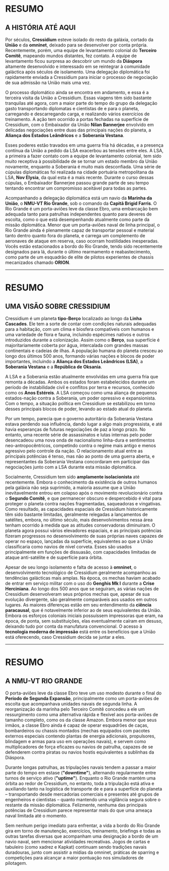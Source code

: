 # RESUMO
## A HISTÓRIA ATÉ AQUI
Por séculos, **Cressidium** esteve isolado do resto da galáxia, cortado da **União** e da **omninet**, deixado para se desenvolver por conta própria. Recentemente, porém, uma equipe de levantamento colonial do **Terceiro Comitê**, mapeando mundos distantes, fez contato. A equipe de levantamento ficou surpresa ao descobrir um mundo da **Diáspora** altamente desenvolvido e interessado em se reintegrar à comunidade galáctica após séculos de isolamento. Uma delegação diplomática foi rapidamente enviada a Cressidium para iniciar o processo de negociação de sua admissão na União mais uma vez.

O processo diplomático ainda se encontra em andamento, e essa é a terceira visita da União a Cressidium. Essas viagens têm sido bastante tranquilas até agora, com a maior parte do tempo do grupo da delegação gasto transportando diplomatas e cientistas de e para o planeta, carregando e descarregando carga, e realizando vários exercícios de treinamento. A ação tem ocorrido a portas fechadas na superfície de Cressidium, com o Embaixador da União **Nilan Bannerjee** envolvido em delicadas negociações entre duas das principais nações do planeta, a **Aliança dos Estados Leândricos** e a **Soberania Vestana**.

Esses poderes estão travados em uma guerra fria há décadas, e a presença contínua da União a pedido da LSA exacerbou as tensões entre eles. A LSA, a primeira a fazer contato com a equipe de levantamento colonial, tem sido muito receptiva à possibilidade de se tornar um estado membro da União novamente, enquanto a Soberania é muito mais desconfiada. Uma série de cúpulas diplomáticas foi realizada na cidade portuária metropolitana da LSA, **Nov Elysia**, da qual esta é a mais recente. Durante o curso dessas cúpulas, o Embaixador Bannerjee passou grande parte de seu tempo tentando encontrar um compromisso aceitável para todas as partes.

Acompanhando a delegação diplomática está um navio da **Marinha da União**, o **NMU-VT Rio Grande**, sob o comando da **Capitã Brigid Farris**. O Rio Grande é um porta-aviões leve da classe Ebro, uma embarcação bem adequada tanto para patrulhas independentes quanto para deveres de escolta, como o que está desempenhando atualmente como parte da missão diplomática. Menor que um porta-aviões naval de linha principal, o Rio Grande ainda é plenamente capaz de transportar pessoal e material tanto dentro quanto fora do planeta, e carrega um complemento de aeronaves de ataque em reserva, caso ocorram hostilidades inesperadas. Vocês estão estacionados a bordo do Rio Grande, tendo sido recentemente designados para lá, durante o último rearmamento e reabastecimento, como parte de um esquadrão de elite de pilotos experientes de chassis mecanizados chamado **ORION**.
________________________________________________________________________________
# RESUMO
## UMA VISÃO SOBRE CRESSIDIUM
Cressidium é um planeta **tipo-Berço** localizado ao longo da **Linha Cascades**. Ele tem a sorte de contar com condições naturais adequadas para a habitação, com um clima e biosfera compatíveis com humanos e uma variedade de flora e fauna, incluindo espécimes nativos e outros introduzidos durante a colonização. Assim como o **Berço**, sua superfície é majoritariamente coberta por água, intercalada com grandes massas continentais e cadeias de ilhas. A população humana do planeta cresceu ao longo dos últimos 500 anos, formando várias nações e blocos de poder importantes, incluindo a **Aliança dos Estados Leândricos (LSA)**, a **Soberania Vestana** e a **República de Oksania**.

A LSA e a Soberania estão atualmente envolvidas em uma guerra fria que remonta a décadas. Ambos os estados foram estabelecidos durante um período de instabilidade civil e conflitos por terra e recursos, conhecido como os **Anos Estéreis**. A LSA começou como uma aliança de pequenos estados-nação contra a Soberania, um poder opressivo e expansionista. Com o tempo, a situação política em Cressidium se estabilizou em torno desses principais blocos de poder, levando ao estado atual do planeta.

Por um tempo, parecia que o governo autoritário da Soberania Vestana estava perdendo sua influência, dando lugar a algo mais progressista, e até havia esperanças de futuras negociações de paz a longo prazo. No entanto, uma recente série de assassinatos e lutas internas pelo poder desencadeou uma nova onda de nacionalismo linha-dura e sentimentos neo-antropocêntricos, competindo contra o regime mais antigo e menos agressivo pelo controle da nação. O relacionamento atual entre as principais potências é tenso, mas não ao ponto de uma guerra aberta, e representantes da Soberania Vestana concordaram em participar das negociações junto com a LSA durante esta missão diplomática.

Socialmente, Cressidium tem sido **amplamente isolacionista** até recentemente. Embora o conhecimento da existência de outros humanos pela galáxia não seja suprimido, a maioria assume que a União inevitavelmente entrou em colapso após o movimento revolucionário contra o **Segundo Comitê**, e que permanecer obscuro e despercebido é vital para proteger o planeta contra nações fragmentadas, saqueadoras e vingativas. Como resultado, as capacidades espaciais de Cressidium historicamente têm sido bastante limitadas, geralmente relegadas a lançamentos de satélites, embora, no último século, mais desenvolvimentos nessa área tenham ocorrido à medida que as atitudes conservadoras diminuíram. O planeta agora possui vários elevadores espaciais, e as principais potências fizeram progressos no desenvolvimento de suas próprias naves capazes de operar no espaço, lançadas da superfície, equivalentes ao que a União classificaria como navios de nível corveta. Esses são usados principalmente em funções de dissuasão, com capacidades limitadas de ataque anti-satélite e de superfície para órbita.

Apesar de seu longo isolamento e falta de acesso à **omninet**, o desenvolvimento tecnológico de Cressidium geralmente acompanhou as tendências galácticas mais amplas. Na época, os mechas haviam acabado de entrar em serviço militar com o uso do **Genghis Mk I** durante a **Crise Herciniana**. Ao longo dos 500 anos que se seguiram, as várias nações de Cressidium desenvolveram seus próprios mechas que, apesar de sua evolução divergente, são geralmente comparáveis aos usados em outros lugares. As maiores diferenças estão em seu entendimento da **ciência paracausal**, que é notavelmente inferior ao de seus equivalentes da União. Embora os esforços coloniais iniciais possuíssem impressoras que eram, na época, de ponta, sem substituições, elas eventualmente caíram em desuso, deixando tudo por conta da manufatura convencional. O acesso à **tecnologia moderna de impressão** está entre os benefícios que a União está oferecendo, caso Cressidium decida se juntar a eles.
_______________________________________________________________________________
# RESUMO
## A NMU-VT RIO GRANDE
O porta-aviões leve da classe Ebro teve um uso modesto durante o final do **Período de Segunda Expansão**, principalmente como um porta-aviões de escolta que acompanhava unidades navais de segunda linha. A reorganização da marinha pelo Terceiro Comitê concedeu a ele um ressurgimento como uma alternativa rápida e flexível aos porta-aviões de tamanho completo, como os da classe Amazon. Embora menor que seus irmãos, a classe Ebro ainda é capaz de operar esquadrões de caças, bombardeiros ou chassis montados (mechas equipados com pacotes externos especiais contendo plantas de energia adicionais, propulsores, blindagem e armas para uso em operações navais), e servem como multiplicadores de força eficazes ou navios de patrulha, capazes de se defenderem contra piratas ou navios hostis equivalentes a sublinhas da Diáspora.

Durante longas patrulhas, as tripulações navais tendem a passar a maior parte do tempo em estase (**"downtime"**), alternando regularmente entre turnos de serviço ativo (**"uptime"**). Enquanto o Rio Grande mantém uma órbita ao redor de Cressidium, no entanto, toda a tripulação está ativa e auxiliando tanto na logística de transporte de e para a superfície do planeta – transportando desde mercadorias comerciais e presentes até grupos de engenheiros e cientistas – quanto mantendo uma vigilância segura sobre o restante da missão diplomática. Felizmente, nenhuma das principais potências de Cressidium parece representar mais do que uma ameaça naval limitada até o momento.

Sem nenhum perigo imediato para enfrentar, a vida a bordo do Rio Grande gira em torno de manutenção, exercícios, treinamento, briefings e todas as outras tarefas diversas que acompanham uma designação a bordo de um navio naval, sem mencionar atividades recreativas. Jogos de cartas e tabuleiro (como xadrez e Kapkat) continuam sendo tradições navais duradouras, junto com assistir a mídias da omninet, práticas de sparring e competições para alcançar a maior pontuação nos simuladores de pilotagem.

